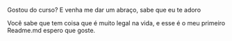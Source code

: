

Gostou do curso? E venha me dar um abraço, sabe que eu te adoro

Você sabe que tem coisa que é muito legal na vida, e esse é o meu primeiro
Readme.md espero que goste.
